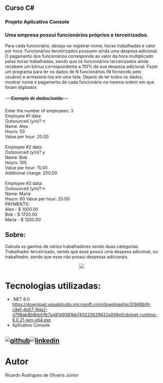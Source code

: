 ## Curso C# 

<h3>Projeto Aplicativo Console </h3>

### Uma empresa possui funcionários próprios e terceirizados.
Para cada funcionário, deseja-se registrar nome, horas
trabalhadas e valor por hora. Funcionários terceirizados
possuem ainda uma despesa adicional.
O pagamento dos funcionários corresponde ao valor da hora
multiplicado pelas horas trabalhadas, sendo que os
funcionários terceirizados ainda recebem um bônus
correspondente a 110% de sua despesa adicional.
Fazer um programa para ler os dados de N funcionários (N
fornecido pelo usuário) e armazená-los em uma lista. Depois
de ler todos os dados, mostrar nome e pagamento de cada
funcionário na mesma ordem em que foram digitados</h5>

<h5>---Exemplo de dados/saída---</h5>
Enter the number of employees: 3 <br />
Employee #1 data:<br />
Outsourced (y/n)? n<br />
Name: Alex<br />
Hours: 50<br />
Value per hour: 20.00<br /><br />
Employee #2 data:<br />
Outsourced (y/n)? y<br />
Name: Bob<br />
Hours: 100<br />
Value per hour: 15.00<br />
Additional charge: 200.00<br /><br />
Employee #3 data:<br />
Outsourced (y/n)? n<br />
Name: Maria<br />
Hours: 60
Value per hour: 20.00<br />
PAYMENTS:<br />
Alex - $ 1000.00<br />
Bob - $ 1720.00<br />
Maria - $ 1200.00<br />

## Sobre:

Calcula os ganhos de vários  trabalhadores sendo duas categorias: Trabalhador terceirizado, sendo que esse possui uma despesa adicional, ou trabalhador, sendo que esse não possui despesas adicionais.
<div align="center">
<img src="https://github.com/ricardorojr/Heranca_Polimorfismo-Dotnet/assets/49491955/316c1014-bc87-4829-b45d-af188ce9172e"/>
</div>

# Tecnologias utilizadas:
- .NET 6.0 https://download.visualstudio.microsoft.com/download/pr/31949bf4-c9ef-4e57-9da2-d798ab8b8bbf/fb7a481d9381bb740223629422a006e0/dotnet-runtime-6.0.21-win-x64.exe
- Aplicativo Console


[![github](https://cloud.githubusercontent.com/assets/17016297/18839843/0e06a67a-83d2-11e6-993a-b35a182500e0.png)][1][![linkedin](https://cloud.githubusercontent.com/assets/17016297/18839848/0fc7e74e-83d2-11e6-8c6a-277fc9d6e067.png)][2]
---

[1]: https://github.com/ricardorojr
[2]: https://www.linkedin.com/in/ricardo-rodrigues-85983b176/

# Autor
Ricardo Rodrigues de Oliveira Júnior
